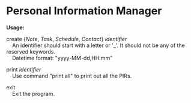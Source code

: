 # Personal Information Manager
**Usage:**

create {*Note*, *Task*, *Schedule*, *Contact*} *identifier*  
&nbsp;&nbsp;&nbsp;&nbsp;An identifier should start with a letter or '_'. It should not be any of the reserved keywords.  
&nbsp;&nbsp;&nbsp;&nbsp;Datetime format: "yyyy-MM-dd,HH:mm"  
  
print *identifier*  
&nbsp;&nbsp;&nbsp;&nbsp;Use command "print all" to print out all the PIRs.  

exit  
&nbsp;&nbsp;&nbsp;&nbsp;Exit the program.
